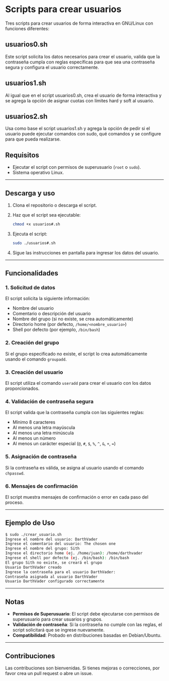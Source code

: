 # Scripts para crear usuarios

Tres scripts para crear usuarios de forma interactiva en GNU/Linux con funciones diferentes: 

## usuarios0.sh
Este script solicita los datos necesarios para crear el usuario, valida que la contraseña cumpla con reglas específicas para que sea una contraseña segura y configura el usuario correctamente.

## usuarios1.sh
Al igual que en el script usuarios0.sh, crea el usuario de forma interactiva y se agrega la opción de asignar cuotas con límites hard y soft al usuario.

## usuarios2.sh
Usa como base el script usuarios1.sh y agrega la opción de pedir si el usuario puede ejecutar comandos con sudo, qué comandos y se configure para que pueda realizarse.

## Requisitos

- Ejecutar el script con permisos de superusuario (`root` o `sudo`).
- Sistema operativo Linux.

---

## Descarga y uso

1. Clona el repositorio o descarga el script.
2. Haz que el script sea ejecutable:

   ```bash
   chmod +x usuarios#.sh
   ```

3. Ejecuta el script:

   ```bash
   sudo ./usuarios#.sh
   ```

4. Sigue las instrucciones en pantalla para ingresar los datos del usuario.

---

## Funcionalidades

### 1. **Solicitud de datos**
El script solicita la siguiente información:
- Nombre del usuario
- Comentario o descripción del usuario
- Nombre del grupo (si no existe, se crea automáticamente)
- Directorio home (por defecto, `/home/<nombre_usuario>`)
- Shell por defecto (por ejemplo, `/bin/bash`)

### 2. **Creación del grupo**
Si el grupo especificado no existe, el script lo crea automáticamente usando el comando `groupadd`.

### 3. **Creación del usuario**
El script utiliza el comando `useradd` para crear el usuario con los datos proporcionados.

### 4. **Validación de contraseña segura**
El script valida que la contraseña cumpla con las siguientes reglas:
- Mínimo 8 caracteres
- Al menos una letra mayúscula
- Al menos una letra minúscula
- Al menos un número
- Al menos un carácter especial (`@`, `#`, `$`, `%`, `^`, `&`, `+`, `=`)

### 5. **Asignación de contraseña**
Si la contraseña es válida, se asigna al usuario usando el comando `chpasswd`.

### 6. **Mensajes de confirmación**
El script muestra mensajes de confirmación o error en cada paso del proceso.

---

## Ejemplo de Uso

```bash
$ sudo ./crear_usuario.sh
Ingrese el nombre del usuario: DarthVader
Ingrese el comentario del usuario: The chosen one
Ingrese el nombre del grupo: Sith
Ingrese el directorio home (ej. /home/juan): /home/darthvader
Ingrese el shell por defecto (ej. /bin/bash): /bin/bash
El grupo Sith no existe, se creará el grupo
Usuario DarthVader creado
Ingrese la contraseña para el usuario DarthVader: 
Contraseña asignada al usuario DarthVader
Usuario DarthVader configurado correctamente
```

---

## Notas

- **Permisos de Superusuario**: El script debe ejecutarse con permisos de superusuario para crear usuarios y grupos.
- **Validación de contraseña**: Si la contraseña no cumple con las reglas, el script solicitará que se ingrese nuevamente.
- **Compatibilidad**: Probado en distribuciones basadas en Debian/Ubuntu.

---

## Contribuciones

Las contribuciones son bienvenidas. Si tienes mejoras o correcciones, por favor crea un pull request o abre un issue.
